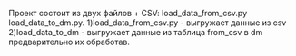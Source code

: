 Проект состоит из двух файлов + CSV: load_data_from_csv.py  load_data_to_dm.py. 
1)load_data_from_csv.py - выгружает данные из csv
2)load_data_to_dm - выгружает данные из таблица from_csv в dm предварительно их обработав.
